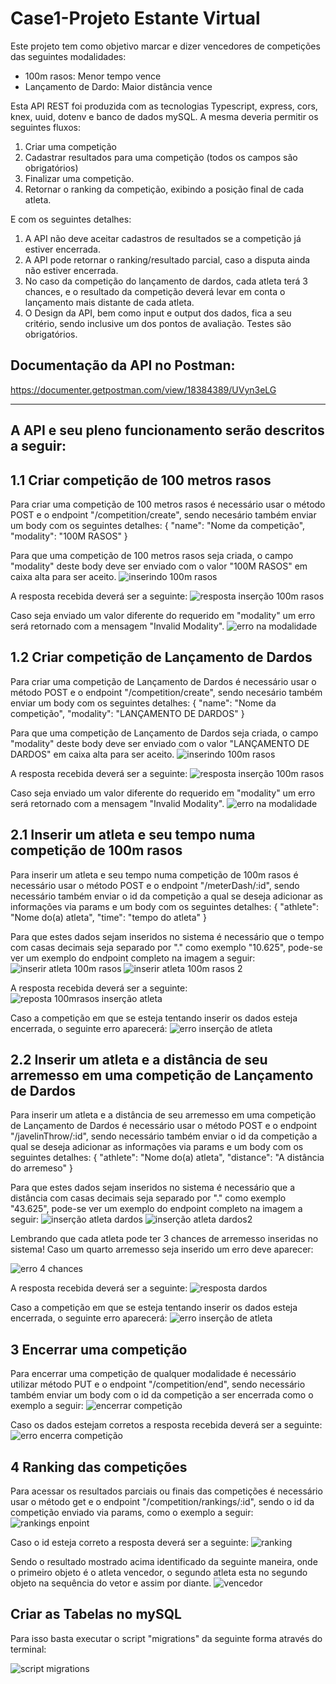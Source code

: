 # Case1-Projeto Estante Virtual

Este projeto tem como objetivo marcar e dizer vencedores de competições das seguintes modalidades:

- 100m rasos: Menor tempo vence
- Lançamento de Dardo: Maior distância vence

Esta API REST foi produzida com as tecnologias Typescript, express, cors, knex, uuid, dotenv e banco de dados mySQL. A mesma deveria permitir os seguintes fluxos:
1. Criar uma competição
2. Cadastrar resultados para uma competição (todos os campos são obrigatórios)
3. Finalizar uma competição.
4. Retornar o ranking da competição, exibindo a posição final de cada atleta.

E com os seguintes detalhes: 
1. A API não deve aceitar cadastros de resultados se a competição já estiver encerrada.
2. A API pode retornar o ranking/resultado parcial, caso a disputa ainda não estiver encerrada.
3. No caso da competição do lançamento de dardos, cada atleta terá 3 chances, e o resultado da competição deverá levar em conta o lançamento mais distante de cada atleta.
4. O Design da API, bem como input e output dos dados, fica a seu critério, sendo inclusive um dos pontos de avaliação.
Testes são obrigatórios.

## Documentação da API no Postman:
https://documenter.getpostman.com/view/18384389/UVyn3eLG


___


## A API e seu pleno funcionamento serão descritos a seguir:

## 1.1 Criar competição de 100 metros rasos
Para criar uma competição de 100 metros rasos é necessário usar o método POST e o endpoint "/competition/create", sendo necesário também enviar um body com os seguintes detalhes: 
{
    "name": "Nome da competição",
    "modality": "100M RASOS"
}

Para que uma competição de 100 metros rasos seja criada, o campo "modality" deste body deve ser enviado com o valor "100M RASOS" em caixa alta para ser aceito.
![inserindo 100m rasos](https://user-images.githubusercontent.com/91218096/160319727-d02a2bd4-6e65-4cb2-881b-ef40ee9fa3d2.png)

A resposta recebida deverá ser a seguinte: 
![resposta inserção 100m rasos](https://user-images.githubusercontent.com/91218096/160319918-3193a465-a997-4a0a-81c0-cdd93cbc8a4d.png)

Caso seja enviado um valor diferente do requerido em "modality" um erro será retornado com a mensagem "Invalid Modality".
![erro na modalidade](https://user-images.githubusercontent.com/91218096/160319918-3193a465-a997-4a0a-81c0-cdd93cbc8a4d.png)

## 1.2 Criar competição de Lançamento de Dardos
Para criar uma competição de Lançamento de Dardos é necessário usar o método POST e o endpoint "/competition/create", sendo necesário também enviar um body com os seguintes detalhes: 
{
    "name": "Nome da competição",
    "modality": "LANÇAMENTO DE DARDOS"
}

Para que uma competição de Lançamento de Dardos seja criada, o campo "modality" deste body deve ser enviado com o valor "LANÇAMENTO DE DARDOS" em caixa alta para ser aceito.
![inserindo 100m rasos](https://user-images.githubusercontent.com/91218096/160319727-d02a2bd4-6e65-4cb2-881b-ef40ee9fa3d2.png)

A resposta recebida deverá ser a seguinte: 
![resposta inserção 100m rasos](https://user-images.githubusercontent.com/91218096/160319918-3193a465-a997-4a0a-81c0-cdd93cbc8a4d.png)

Caso seja enviado um valor diferente do requerido em "modality" um erro será retornado com a mensagem "Invalid Modality".
![erro na modalidade](https://user-images.githubusercontent.com/91218096/160319918-3193a465-a997-4a0a-81c0-cdd93cbc8a4d.png)

## 2.1 Inserir um atleta e seu tempo numa competição de 100m rasos
Para inserir um atleta e seu tempo numa competição de 100m rasos é necessário usar o método POST e o endpoint "/meterDash/:id", sendo necessário também enviar o id da competição a qual se deseja adicionar as informações via params e um body com os seguintes detalhes:
{
    "athlete": "Nome do(a) atleta",
    "time": "tempo do atleta"
}

Para que estes dados sejam inseridos no sistema é necessário que o tempo com casas decimais seja separado por "." como exemplo "10.625", pode-se ver um exemplo do endpoint completo na imagem a seguir:
![inserir atleta 100m rasos](https://user-images.githubusercontent.com/91218096/160323242-c9bfd734-5e7c-4c8f-adfa-9bbdbcb3405b.png)
![inserir atleta 100m rasos 2](https://user-images.githubusercontent.com/91218096/160323410-a9d14cd9-e796-45a4-bd27-cf692f4baa63.png)

A resposta recebida deverá ser a seguinte:
![reposta 100mrasos inserção atleta](https://user-images.githubusercontent.com/91218096/160323539-f8814bca-cec8-4715-997c-8df4f18c302a.png)

Caso a competição em que se esteja tentando inserir os dados esteja encerrada, o seguinte erro aparecerá:
![erro inserção de atleta](https://user-images.githubusercontent.com/91218096/160323758-827cbb97-e02d-4567-bb04-c9da66c55717.png)

## 2.2 Inserir um atleta e a distância de seu arremesso em uma competição de Lançamento de Dardos
Para inserir um atleta e a distância de seu arremesso em uma competição de Lançamento de Dardos é necessário usar o método POST e o endpoint "/javelinThrow/:id", sendo necessário também enviar o id da competição a qual se deseja adicionar as informações via params e um body com os seguintes detalhes:
{
    "athlete": "Nome do(a) atleta",
    "distance": "A distância do arremeso"
}

Para que estes dados sejam inseridos no sistema é necessário que a distância com casas decimais seja separado por "." como exemplo "43.625", pode-se ver um exemplo do endpoint completo na imagem a seguir:
![inserção atleta dardos](https://user-images.githubusercontent.com/91218096/160324237-60c6ff0a-6915-49fd-a56f-eaee8a15daa6.png)
![inserção atleta dardos2](https://user-images.githubusercontent.com/91218096/160324605-286e74d8-8720-49db-9b33-8799bd766c39.png)

Lembrando que cada atleta pode ter 3 chances de arremesso inseridas no sistema!
Caso um quarto arremesso seja inserido um erro deve aparecer:

![erro 4 chances](https://user-images.githubusercontent.com/91218096/160326863-970b497b-1c08-44c4-bbc9-604de4c9243d.png)

A resposta recebida deverá ser a seguinte:
![resposta dardos](https://user-images.githubusercontent.com/91218096/160324693-dd28b752-3ea8-4348-a858-1582e4850078.png)

Caso a competição em que se esteja tentando inserir os dados esteja encerrada, o seguinte erro aparecerá:
![erro inserção de atleta](https://user-images.githubusercontent.com/91218096/160323758-827cbb97-e02d-4567-bb04-c9da66c55717.png)

## 3 Encerrar uma competição
Para encerrar uma competição de qualquer modalidade é necessário utilizar método PUT e o endpoint "/competition/end", sendo necessário também enviar um body com o id da competição a ser encerrada como o exemplo a seguir:
![encerrar competição](https://user-images.githubusercontent.com/91218096/160325584-f6014c6d-ba77-4ccf-8fa4-40fec0bf2c91.png)

Caso os dados estejam corretos a resposta recebida deverá ser a seguinte:
![erro encerra competição](https://user-images.githubusercontent.com/91218096/160325669-6a83046a-f3ab-493c-a377-65ef861a90a0.png)

## 4 Ranking das competições
Para acessar os resultados parciais ou finais das competições é necessário usar o método get e o endpoint "/competition/rankings/:id", sendo o id da competição enviado via params, como o exemplo a seguir:
![rankings enpoint](https://user-images.githubusercontent.com/91218096/160326095-cc4d954f-521b-46fc-8e69-ce29bd2740ad.png)

Caso o id esteja correto a resposta deverá ser a seguinte:
![ranking](https://user-images.githubusercontent.com/91218096/160326200-707d7684-5c98-4cff-ac31-e97700d68500.png)

Sendo o resultado mostrado acima identificado da seguinte maneira, onde o primeiro objeto é o atleta vencedor, o segundo atleta esta no segundo objeto na sequência do vetor e assim por diante.
![vencedor](https://user-images.githubusercontent.com/91218096/160326532-6debcff9-a7d3-4c37-8077-4f1df851b16e.jpg)

## Criar as Tabelas no mySQL
Para isso basta executar o script "migrations" da seguinte forma através do terminal:

![script migrations](https://user-images.githubusercontent.com/91218096/160712116-e81e342c-c21d-44db-9932-f7759232b3ee.png)

